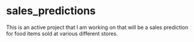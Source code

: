 # sales_predictions
This is an active project that I am working on that will be a sales prediction for food items sold at various different stores.
